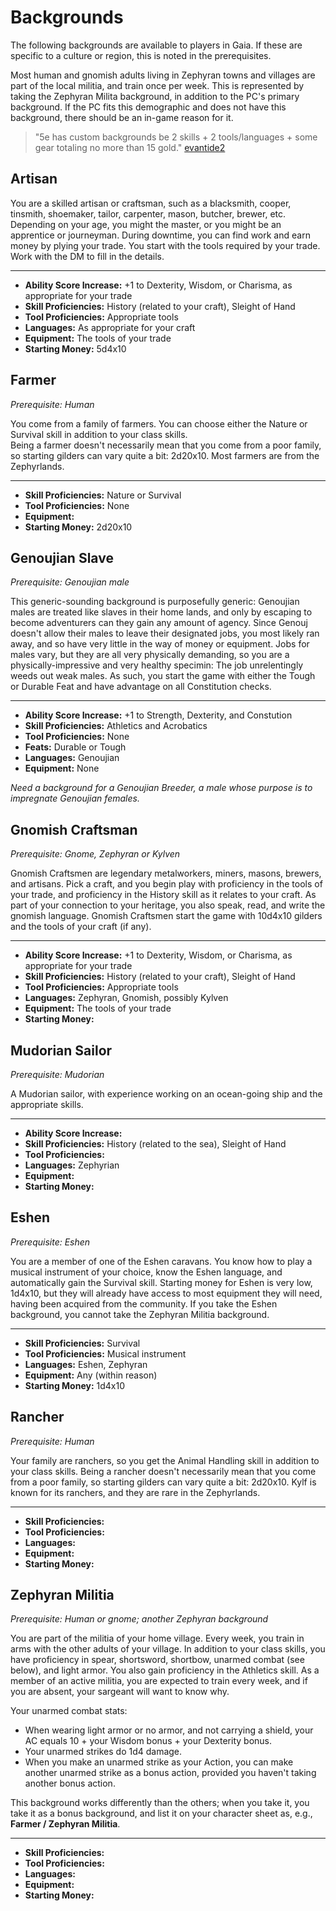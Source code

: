 # Backgrounds

The following backgrounds are available to players in Gaia.  If these are specific to a culture or region, this is noted in the prerequisites.

Most human and gnomish adults living in Zephyran towns and villages are part of the local militia, and train once per week.  This is represented by taking the Zephyran Milita background, in addition to the PC's primary background.  If the PC fits this demographic and does not have this background, there should be an in-game reason for it.

> "5e has custom backgrounds be 2 skills + 2 tools/languages + some gear totaling no more than 15 gold." [evantide2](https://www.reddit.com/r/DnD/comments/6bix2t/if_theres_one_class_i_hate_its_because/dhn790s/)

## Artisan

You are a skilled artisan or craftsman, such as a blacksmith, cooper, tinsmith, shoemaker, tailor, carpenter, mason, butcher, brewer, etc.  Depending on your age, you might the master, or you might be an apprentice or journeyman.  During downtime, you can find work and earn money by plying your trade. You start with the tools required by your trade.  Work with the DM to fill in the details.

___
- **Ability Score Increase:** +1 to Dexterity, Wisdom, or Charisma, as appropriate for your trade
- **Skill Proficiencies:** History (related to your craft), Sleight of Hand
- **Tool Proficiencies:** Appropriate tools
- **Languages:** As appropriate for your craft
- **Equipment:** The tools of your trade
- **Starting Money:** 5d4x10

## Farmer

*Prerequisite: Human*

You come from a family of farmers.  You can choose either the Nature or Survival skill in addition to your class skills.  
Being a farmer doesn't necessarily mean that you come from a poor family, so starting gilders can vary quite a bit: 2d20x10.  Most farmers are from the Zephyrlands.

___
- **Skill Proficiencies:** Nature or Survival
- **Tool Proficiencies:** None
- **Equipment:** 
- **Starting Money:** 2d20x10

## Genoujian Slave

*Prerequisite: Genoujian male*

This generic-sounding background is purposefully generic:  Genoujian males are treated  like slaves in their home lands, and only by escaping to become adventurers can they gain any amount of agency.  Since Genouj doesn't allow their males to leave their designated jobs, you most likely ran away, and so have very little in the way of money or equipment.  Jobs for males vary, but they are all very physically demanding, so you are a physically-impressive and very healthy specimin:  The job unrelentingly weeds out weak males.  As such, you start the game with either the Tough or Durable Feat and have advantage on all Constitution checks.

___
- **Ability Score Increase:** +1 to Strength, Dexterity, and Constution
- **Skill Proficiencies:** Athletics and Acrobatics
- **Tool Proficiencies:** None
- **Feats:** Durable or Tough
- **Languages:** Genoujian
- **Equipment:** None

*Need a background for a Genoujian Breeder, a male whose purpose is to impregnate Genoujian females.*

## Gnomish Craftsman

*Prerequisite: Gnome, Zephyran or Kylven*

Gnomish Craftsmen are legendary metalworkers, miners, masons, brewers, and artisans.  Pick a craft, and you begin play with proficiency in the tools of your trade, and proficiency in the History skill as it relates to your craft.  As part of your connection to your heritage, you also speak, read, and write the gnomish language.  Gnomish Craftsmen start the game with 10d4x10 gilders and the tools of your craft (if any).

___
- **Ability Score Increase:** +1 to Dexterity, Wisdom, or Charisma, as appropriate for your trade
- **Skill Proficiencies:** History (related to your craft), Sleight of Hand
- **Tool Proficiencies:** Appropriate tools
- **Languages:** Zephyran, Gnomish, possibly Kylven
- **Equipment:** The tools of your trade
- **Starting Money:** 

## Mudorian Sailor

*Prerequisite: Mudorian*

A Mudorian sailor, with experience working on an ocean-going ship and the appropriate skills.
___
- **Ability Score Increase:** 
- **Skill Proficiencies:** History (related to the sea), Sleight of Hand
- **Tool Proficiencies:** 
- **Languages:** Zephyrian
- **Equipment:** 
- **Starting Money:** 


## Eshen

*Prerequisite: Eshen*

You are a member of one of the Eshen caravans.  You know how to play a musical instrument of your choice, know the Eshen language, and automatically gain the Survival skill. Starting money for Eshen is very low, 1d4x10, but they will already have access to most equipment they will need, having been acquired from the community.  If you take the Eshen background, you cannot take the Zephyran Militia background.

___
- **Skill Proficiencies:** Survival
- **Tool Proficiencies:** Musical instrument
- **Languages:** Eshen, Zephyran
- **Equipment:** Any (within reason)
- **Starting Money:** 1d4x10

## Rancher

*Prerequisite: Human*

Your family are ranchers, so you get the Animal Handling skill in addition to your class skills.  Being a rancher doesn't necessarily mean that you come from a poor family, so starting gilders can vary quite a bit: 2d20x10.  Kylf is known for its ranchers, and they are rare in the Zephyrlands.

___
- **Skill Proficiencies:** 
- **Tool Proficiencies:** 
- **Languages:** 
- **Equipment:** 
- **Starting Money:** 

## Zephyran Militia

*Prerequisite: Human or gnome; another Zephyran background*

You are part of the militia of your home village.  Every week, you train in arms with the other adults of your village.  In addition to your class skills, you have proficiency in spear, shortsword, shortbow, unarmed combat (see below), and light armor.  You also gain proficiency in the Athletics skill. As a member of an active militia, you are expected to train every week, and if you are absent, your sargeant will want to know why.

Your unarmed combat stats:

* When wearing light armor or no armor, and not carrying a shield, your AC equals 10 + your Wisdom bonus + your Dexterity bonus.
* Your unarmed strikes do 1d4 damage.
* When you make an unarmed strike as your Action, you can make another unarmed strike as a bonus action, provided you haven't taking another bonus action.

This background works differently than the others; when you take it, you take it as a bonus background, and list it on your character sheet as, e.g., **Farmer / Zephyran Militia**.


___
- **Skill Proficiencies:** 
- **Tool Proficiencies:** 
- **Languages:** 
- **Equipment:** 
- **Starting Money:** 
